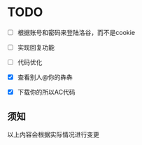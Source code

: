 # TODO

- [ ] 根据账号和密码来登陆洛谷，而不是cookie

- [ ] 实现回复功能

- [ ] 代码优化

- [X] 查看别人@你的犇犇

- [X] 下载你的所以AC代码

## 须知

以上内容会根据实际情况进行变更